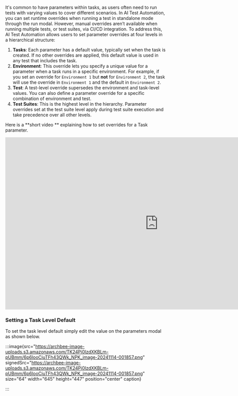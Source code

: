 It's common to have parameters within tasks, as users often need to run tests with varying values to cover different scenarios. In AI Test Automation, you can set runtime overrides when running a test in standalone mode through the run modal. However, manual overrides aren’t available when running multiple tests, or test suites, via CI/CD integration. To address this, AI Test Automation allows users to set parameter overrides at four levels in a hierarchical structure:

1. **Tasks**: Each parameter has a default value, typically set when the task is created. If no other overrides are applied, this default value is used in any test that includes the task.
2. **Environment**: This override lets you specify a unique value for a parameter when a task runs in a specific environment. For example, if you set an override for `Environment 1` but **not** for `Environment 2`, the task will use the override in `Environment 1` and the default in `Environment 2`.
3. **Test**: A test-level override supersedes the environment and task-level values. You can also define a parameter override for a specific combination of environment and test.
4. **Test Suites**: This is the highest level in the hierarchy. Parameter overrides set at the test suite level apply during test suite execution and take precedence over all other levels.

Here is a **short video ** explaining how to set overrides for a Task parameter.&#x20;

<iframe src="https://www.loom.com/embed/e9a34c116e254ad7b93f49f1744195d2?sid=5716f09d-cd35-4452-95ab-47671630f954" width="960" height="540" frameborder="0" allowfullscreen></iframe>


### Setting a Task Level Default

To set the task level default simply edit the value on the parameters modal as shown below.&#x20;



:::image{src="https://archbee-image-uploads.s3.amazonaws.com/TK24Pi0IzdXKBLm-pUBmm/6p6looCiuTFh43QWk_NPK_image-20241114-001857.png" signedSrc="https://archbee-image-uploads.s3.amazonaws.com/TK24Pi0IzdXKBLm-pUBmm/6p6looCiuTFh43QWk_NPK_image-20241114-001857.png" size="64" width="645" height="447" position="center" caption}

:::

